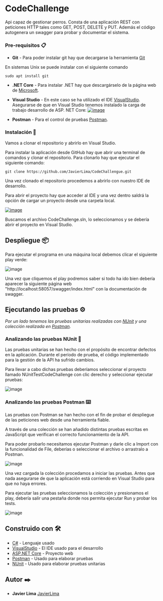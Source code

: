 # CodeChallenge

Api capaz de gestionar perros. Consta de una aplicación REST con peticiones HTTP tales como GET, POST, DELETE y PUT. Además el código autogenera un swagger para probar y documentar el sistema.

### Pre-requisitos 📋

* **Git** - Para poder instalar git hay que decargarse la herramienta [Git](https://git-scm.com/downloads)

En sistemas Unix se puede instalar con el siguiente comando
```
sudo apt install git
```
* **.NET Core** - Para instalar .NET hay que descargárselo de la página web de [Microsoft](https://docs.microsoft.com/es-es/aspnet/core/getting-started/?view=aspnetcore-3.1&tabs=windows).
* **Visual Studio** - En este caso se ha utilizado el IDE [VisualStudio](https://visualstudio.microsoft.com/es/vs/).
Asegurarse de que en Visual Studio tenemos instalado la carga de trabajo desarrollo de ASP. NET Core:
[
![image](https://media.discordapp.net/attachments/362157432534990848/809512096915652638/unknown.png?width=1200&height=670)
](url)

* **Postman** - Para el control de pruebas [Postman](https://www.postman.com/downloads/).


### Instalación 🔧

Vamos a clonar el repositorio y abrirlo en Visual Studio. 

Para instalar la aplicación desde GitHub hay que abrir una terminal de comandos y clonar el repositorio. Para clonarlo hay que ejecutar el siguiente comando:

```
git clone https://github.com/JavierLima/CodeChallengue.git
```
Una vez clonado el repositorio procedemos a abrirlo con nuestro IDE de desarrollo.

Para abrir el proyecto hay que acceder al IDE y una vez dentro saldrá la opción de cargar un proyecto desde una carpeta local.

[
![image](https://user-images.githubusercontent.com/40237259/107687677-143fdd00-6ca7-11eb-9957-9cd0ca89d6e0.png)
](url)

Buscamos el archivo CodeChallenge.sln, lo seleccionamos y se debería abrir el proyecto en Visual Studio.

## Despliegue 📦

Para ejecutar el programa en una máquina local debemos clicar el siguiente play verde:

![image](https://user-images.githubusercontent.com/40237259/107688868-6b927d00-6ca8-11eb-8431-bddea05b30e1.png)

Una vez que cliquemos el play podremos saber si todo ha ido bien debería aparecer la siguiente página web "http://localhost:58057/swagger/index.html" con la documentación de swagger.

## Ejecutando las pruebas ⚙️

_Por un lado tenemos las pruebas unitarias realizadas con [NUnit](https://docs.microsoft.com/es-es/dotnet/core/testing/unit-testing-with-nunit) y una colección realizada en [Postman](https://www.postman.com/)._

### Analizando las pruebas NUnit 🔩

Las pruebas unitarias se han hecho con el propósito de encontrar defectos en la aplicación. Durante el período de prueba, el código implementado para la gestión de la API ha sufrido cambios.

Para llevar a cabo dichas pruebas deberíamos seleccionar el proyecto llamado NUnitTestCodeChallenge con clic derecho y seleccionar ejecutar pruebas:

![image](https://user-images.githubusercontent.com/40237259/107689332-fbd0c200-6ca8-11eb-94c6-f8afa42f0e02.png)

### Analizando las pruebas Postman ⌨️

Las pruebas con Postman se han hecho con el fin de probar el despliegue de las peticiones web desde una herramienta fiable. 

A través de una colección se han añadido distintas pruebas escritas en JavaScript que verifican el correcto funcionamiento de la API.

Para poder probarlo necesitamos ejecutar Postman y darle clic a Import con la funcionalidad de File, deberías o seleccionar el archivo o arrastralo a Postman.

![image](https://cdn.discordapp.com/attachments/362157432534990848/809514858898784266/unknown.png)

Una vez cargada la colección procedamos a iniciar las pruebas. Antes que nada asegurarse de que la aplicación está corriendo en Visual Studio para que no haya errores.

Para ejecutar las pruebas seleccionamos la colección y presionamos el play, debería salir una pestaña donde nos permita ejecutar Run y probar los tests.

![image](https://cdn.discordapp.com/attachments/362157432534990848/809515922259312700/unknown.png)

## Construido con 🛠️

* [C#](https://docs.microsoft.com/es-es/dotnet/csharp/) - Lenguaje usado
* [VisualStudio](https://visualstudio.microsoft.com/es/vs/) - El IDE usado para el desarrollo
* [ASP.NET Core](https://docs.microsoft.com/es-es/aspnet/core/?view=aspnetcore-5.0) - Proyecto web
* [Postman](https://www.postman.com/) - Usado para elaborar pruebas
* [NUnit](https://docs.microsoft.com/es-es/dotnet/core/testing/unit-testing-with-nunit) - Usado para elaborar pruebas unitarias


## Autor ✒️

* **Javier Lima** [JavierLima](https://github.com/JavierLima)
